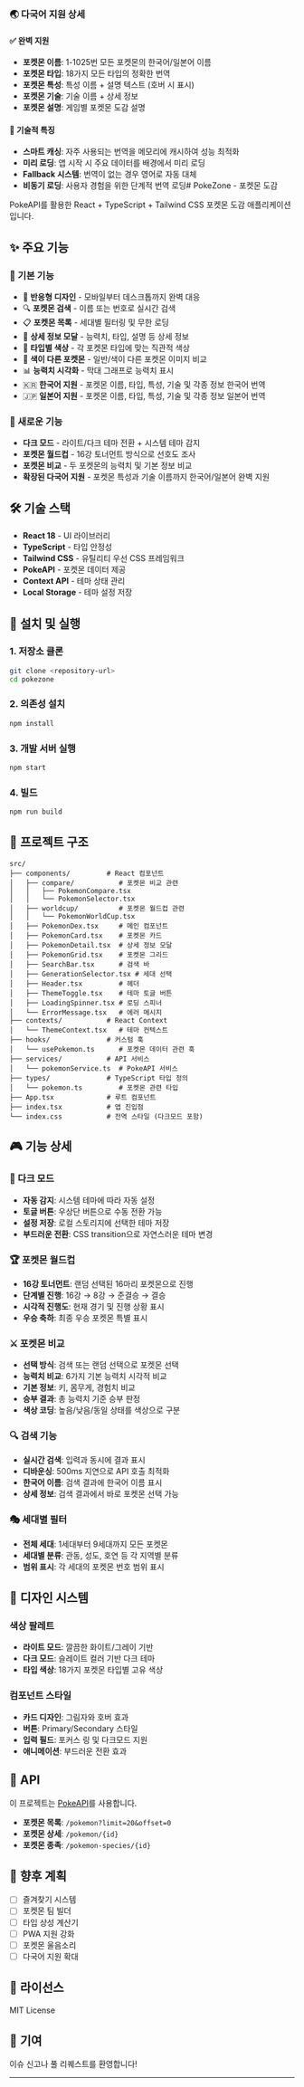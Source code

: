 ### 🌏 다국어 지원 상세

#### ✅ 완벽 지원
- **포켓몬 이름**: 1-1025번 모든 포켓몬의 한국어/일본어 이름
- **포켓몬 타입**: 18가지 모든 타입의 정확한 번역
- **포켓몬 특성**: 특성 이름 + 설명 텍스트 (호버 시 표시)
- **포켓몬 기술**: 기술 이름 + 상세 정보
- **포켓몬 설명**: 게임별 포켓몬 도감 설명

#### 🔧 기술적 특징
- **스마트 캐싱**: 자주 사용되는 번역을 메모리에 캐시하여 성능 최적화
- **미리 로딩**: 앱 시작 시 주요 데이터를 배경에서 미리 로딩
- **Fallback 시스템**: 번역이 없는 경우 영어로 자동 대체
- **비동기 로딩**: 사용자 경험을 위한 단계적 번역 로딩# PokeZone - 포켓몬 도감

PokeAPI를 활용한 React + TypeScript + Tailwind CSS 포켓몬 도감 애플리케이션입니다.

## ✨ 주요 기능

### 🎯 기본 기능
- 📱 **반응형 디자인** - 모바일부터 데스크톱까지 완벽 대응
- 🔍 **포켓몬 검색** - 이름 또는 번호로 실시간 검색
- 📋 **포켓몬 목록** - 세대별 필터링 및 무한 로딩
- 📖 **상세 정보 모달** - 능력치, 타입, 설명 등 상세 정보
- 🎨 **타입별 색상** - 각 포켓몬 타입에 맞는 직관적 색상
- 🌟 **색이 다른 포켓몬** - 일반/색이 다른 포켓몬 이미지 비교
- 📊 **능력치 시각화** - 막대 그래프로 능력치 표시
- 🇰🇷 **한국어 지원** - 포켓몬 이름, 타입, 특성, 기술 및 각종 정보 한국어 번역
- 🇯🇵 **일본어 지원** - 포켓몬 이름, 타입, 특성, 기술 및 각종 정보 일본어 번역

### 🌙 새로운 기능
- **다크 모드** - 라이트/다크 테마 전환 + 시스템 테마 감지
- **포켓몬 월드컵** - 16강 토너먼트 방식으로 선호도 조사
- **포켓몬 비교** - 두 포켓몬의 능력치 및 기본 정보 비교
- **확장된 다국어 지원** - 포켓몬 특성과 기술 이름까지 한국어/일본어 완벽 지원

## 🛠️ 기술 스택

- **React 18** - UI 라이브러리
- **TypeScript** - 타입 안정성
- **Tailwind CSS** - 유틸리티 우선 CSS 프레임워크
- **PokeAPI** - 포켓몬 데이터 제공
- **Context API** - 테마 상태 관리
- **Local Storage** - 테마 설정 저장

## 🚀 설치 및 실행

### 1. 저장소 클론
```bash
git clone <repository-url>
cd pokezone
```

### 2. 의존성 설치
```bash
npm install
```

### 3. 개발 서버 실행
```bash
npm start
```

### 4. 빌드
```bash
npm run build
```

## 📂 프로젝트 구조

```
src/
├── components/         # React 컴포넌트
│   ├── compare/           # 포켓몬 비교 관련
│   │   ├── PokemonCompare.tsx
│   │   └── PokemonSelector.tsx
│   ├── worldcup/          # 포켓몬 월드컵 관련
│   │   └── PokemonWorldCup.tsx
│   ├── PokemonDex.tsx     # 메인 컴포넌트
│   ├── PokemonCard.tsx    # 포켓몬 카드
│   ├── PokemonDetail.tsx  # 상세 정보 모달
│   ├── PokemonGrid.tsx    # 포켓몬 그리드
│   ├── SearchBar.tsx      # 검색 바
│   ├── GenerationSelector.tsx # 세대 선택
│   ├── Header.tsx         # 헤더
│   ├── ThemeToggle.tsx    # 테마 토글 버튼
│   ├── LoadingSpinner.tsx # 로딩 스피너
│   └── ErrorMessage.tsx   # 에러 메시지
├── contexts/           # React Context
│   └── ThemeContext.tsx   # 테마 컨텍스트
├── hooks/              # 커스텀 훅
│   └── usePokemon.ts      # 포켓몬 데이터 관련 훅
├── services/           # API 서비스
│   └── pokemonService.ts  # PokeAPI 서비스
├── types/              # TypeScript 타입 정의
│   └── pokemon.ts         # 포켓몬 관련 타입
├── App.tsx             # 루트 컴포넌트
├── index.tsx           # 앱 진입점
└── index.css           # 전역 스타일 (다크모드 포함)
```

## 🎮 기능 상세

### 🌙 다크 모드
- **자동 감지**: 시스템 테마에 따라 자동 설정
- **토글 버튼**: 우상단 버튼으로 수동 전환 가능
- **설정 저장**: 로컬 스토리지에 선택한 테마 저장
- **부드러운 전환**: CSS transition으로 자연스러운 테마 변경

### 🏆 포켓몬 월드컵
- **16강 토너먼트**: 랜덤 선택된 16마리 포켓몬으로 진행
- **단계별 진행**: 16강 → 8강 → 준결승 → 결승
- **시각적 진행도**: 현재 경기 및 진행 상황 표시
- **우승 축하**: 최종 우승 포켓몬 특별 표시

### ⚔️ 포켓몬 비교
- **선택 방식**: 검색 또는 랜덤 선택으로 포켓몬 선택
- **능력치 비교**: 6가지 기본 능력치 시각적 비교
- **기본 정보**: 키, 몸무게, 경험치 비교
- **승부 결과**: 총 능력치 기준 승부 판정
- **색상 코딩**: 높음/낮음/동일 상태를 색상으로 구분

### 🔍 검색 기능
- **실시간 검색**: 입력과 동시에 결과 표시
- **디바운싱**: 500ms 지연으로 API 호출 최적화
- **한국어 이름**: 검색 결과에 한국어 이름 표시
- **상세 정보**: 검색 결과에서 바로 포켓몬 선택 가능

### 🎭 세대별 필터
- **전체 세대**: 1세대부터 9세대까지 모든 포켓몬
- **세대별 분류**: 관동, 성도, 호연 등 각 지역별 분류
- **범위 표시**: 각 세대의 포켓몬 번호 범위 표시

## 🎨 디자인 시스템

### 색상 팔레트
- **라이트 모드**: 깔끔한 화이트/그레이 기반
- **다크 모드**: 슬레이트 컬러 기반 다크 테마
- **타입 색상**: 18가지 포켓몬 타입별 고유 색상

### 컴포넌트 스타일
- **카드 디자인**: 그림자와 호버 효과
- **버튼**: Primary/Secondary 스타일
- **입력 필드**: 포커스 링 및 다크모드 지원
- **애니메이션**: 부드러운 전환 효과

## 🔧 API

이 프로젝트는 [PokeAPI](https://pokeapi.co/)를 사용합니다.

- **포켓몬 목록**: `/pokemon?limit=20&offset=0`
- **포켓몬 상세**: `/pokemon/{id}`
- **포켓몬 종족**: `/pokemon-species/{id}`

## 🌟 향후 계획

- [ ] 즐겨찾기 시스템
- [ ] 포켓몬 팀 빌더
- [ ] 타입 상성 계산기
- [ ] PWA 지원 강화
- [ ] 포켓몬 울음소리
- [ ] 다국어 지원 확대

## 📄 라이선스

MIT License

## 🤝 기여

이슈 신고나 풀 리퀘스트를 환영합니다!

---
